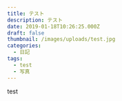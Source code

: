 ```yaml
---
title: テスト
description: テスト
date: 2019-01-18T10:26:25.000Z
draft: false
thumbnail: /images/uploads/test.jpg
categories:
  - 日記
tags:
  - test
  - 写真
---
```

test

